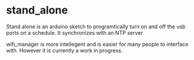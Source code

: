# stand_alone

Stand alone is an arduino sketch to programtically turn on and off the usb ports on a schedule. 
It synchronizes with an NTP server

wifi_manager is more intellegent and is easier for many people to interface with. However it is currently a work in progress. 


